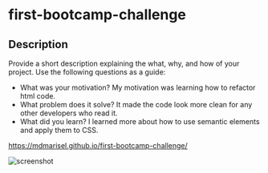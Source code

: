 # first-bootcamp-challenge

## Description

Provide a short description explaining the what, why, and how of your project. Use the following questions as a guide:

- What was your motivation?
My motivation was learning how to refactor html code.
- What problem does it solve?
It made the code look more clean for any other developers who read it.
- What did you learn?
I learned more about how to use semantic elements and apply them to CSS.

https://mdmarisel.github.io/first-bootcamp-challenge/

![screenshot](./assets/images/screenshot.png)
